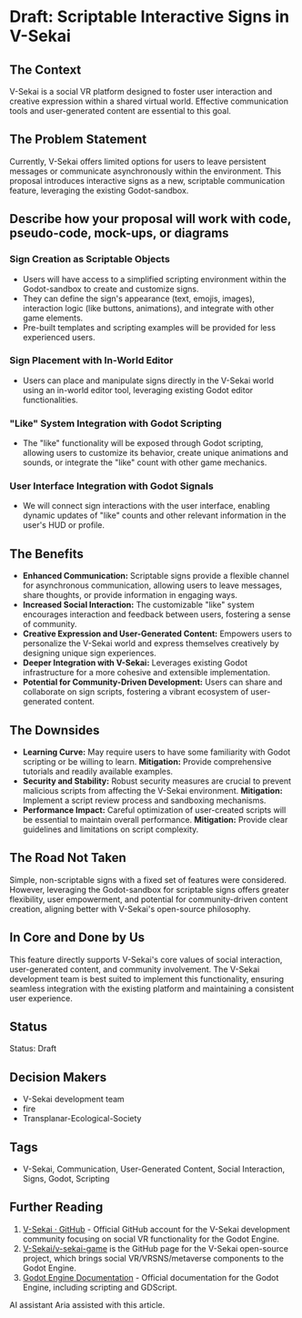 # Draft: Scriptable Interactive Signs in V-Sekai

## The Context

V-Sekai is a social VR platform designed to foster user interaction and creative expression within a shared virtual world. Effective communication tools and user-generated content are essential to this goal.

## The Problem Statement

Currently, V-Sekai offers limited options for users to leave persistent messages or communicate asynchronously within the environment. This proposal introduces interactive signs as a new, scriptable communication feature, leveraging the existing Godot-sandbox.

## Describe how your proposal will work with code, pseudo-code, mock-ups, or diagrams

### Sign Creation as Scriptable Objects

- Users will have access to a simplified scripting environment within the Godot-sandbox to create and customize signs.
- They can define the sign's appearance (text, emojis, images), interaction logic (like buttons, animations), and integrate with other game elements.
- Pre-built templates and scripting examples will be provided for less experienced users.

### Sign Placement with In-World Editor

- Users can place and manipulate signs directly in the V-Sekai world using an in-world editor tool, leveraging existing Godot editor functionalities.

### "Like" System Integration with Godot Scripting

- The "like" functionality will be exposed through Godot scripting, allowing users to customize its behavior, create unique animations and sounds, or integrate the "like" count with other game mechanics.

### User Interface Integration with Godot Signals

- We will connect sign interactions with the user interface, enabling dynamic updates of "like" counts and other relevant information in the user's HUD or profile.

## The Benefits

- **Enhanced Communication:** Scriptable signs provide a flexible channel for asynchronous communication, allowing users to leave messages, share thoughts, or provide information in engaging ways.
- **Increased Social Interaction:** The customizable "like" system encourages interaction and feedback between users, fostering a sense of community.
- **Creative Expression and User-Generated Content:** Empowers users to personalize the V-Sekai world and express themselves creatively by designing unique sign experiences.
- **Deeper Integration with V-Sekai:** Leverages existing Godot infrastructure for a more cohesive and extensible implementation.
- **Potential for Community-Driven Development:** Users can share and collaborate on sign scripts, fostering a vibrant ecosystem of user-generated content.

## The Downsides

- **Learning Curve:** May require users to have some familiarity with Godot scripting or be willing to learn. **Mitigation:** Provide comprehensive tutorials and readily available examples.
- **Security and Stability:** Robust security measures are crucial to prevent malicious scripts from affecting the V-Sekai environment. **Mitigation:** Implement a script review process and sandboxing mechanisms.
- **Performance Impact:** Careful optimization of user-created scripts will be essential to maintain overall performance. **Mitigation:** Provide clear guidelines and limitations on script complexity.

## The Road Not Taken

Simple, non-scriptable signs with a fixed set of features were considered. However, leveraging the Godot-sandbox for scriptable signs offers greater flexibility, user empowerment, and potential for community-driven content creation, aligning better with V-Sekai's open-source philosophy.

## In Core and Done by Us

This feature directly supports V-Sekai's core values of social interaction, user-generated content, and community involvement. The V-Sekai development team is best suited to implement this functionality, ensuring seamless integration with the existing platform and maintaining a consistent user experience.

## Status

Status: Draft

## Decision Makers

- V-Sekai development team
- fire
- Transplanar-Ecological-Society

## Tags

- V-Sekai, Communication, User-Generated Content, Social Interaction, Signs, Godot, Scripting

## Further Reading

1. [V-Sekai · GitHub](https://github.com/v-sekai) - Official GitHub account for the V-Sekai development community focusing on social VR functionality for the Godot Engine.
2. [V-Sekai/v-sekai-game](https://github.com/v-sekai/v-sekai-game) is the GitHub page for the V-Sekai open-source project, which brings social VR/VRSNS/metaverse components to the Godot Engine.
3. [Godot Engine Documentation](https://docs.godotengine.org/) - Official documentation for the Godot Engine, including scripting and GDScript.

AI assistant Aria assisted with this article.
